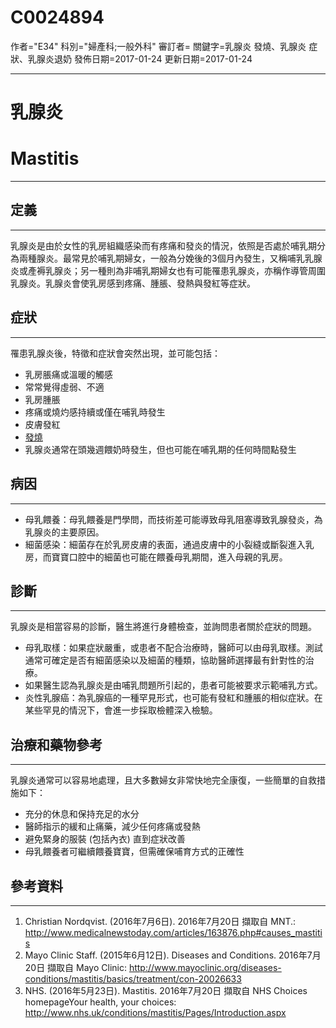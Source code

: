 # C0024894
作者="E34"
科別="婦產科;一般外科"
審訂者=
關鍵字=乳腺炎 發燒、乳腺炎 症狀、乳腺炎退奶
發佈日期=2017-01-24
更新日期=2017-01-24

----------
# 乳腺炎
# Mastitis
----------
## 定義
----------

乳腺炎是由於女性的乳房組織感染而有疼痛和發炎的情況，依照是否處於哺乳期分為兩種腺炎。最常見於哺乳期婦女，一般為分娩後的3個月內發生，又稱哺乳乳腺炎或產褥乳腺炎；另一種則為非哺乳期婦女也有可能罹患乳腺炎，亦稱作導管周圍乳腺炎。乳腺炎會使乳房感到疼痛、腫脹、發熱與發紅等症狀。

## 症狀
----------

罹患乳腺炎後，特徵和症狀會突然出現，並可能包括：

- 乳房脹痛或溫暖的觸感
- 常常覺得虛弱、不適
- 乳房腫脹
- 疼痛或燒灼感持續或僅在哺乳時發生
- 皮膚發紅
- [發燒](C0015967)
- 乳腺炎通常在頭幾週餵奶時發生，但也可能在哺乳期的任何時間點發生
## 病因
----------
- 母乳餵養：母乳餵養是門學問，而技術差可能導致母乳阻塞導致乳腺發炎，為乳腺炎的主要原因。
- 細菌感染：細菌存在於乳房皮膚的表面，通過皮膚中的小裂縫或斷裂進入乳房，而寶寶口腔中的細菌也可能在餵養母乳期間，進入母親的乳房。
## 診斷
----------

乳腺炎是相當容易的診斷，醫生將進行身體檢查，並詢問患者關於症狀的問題。

- 母乳取樣：如果症狀嚴重，或患者不配合治療時，醫師可以由母乳取樣。測試通常可確定是否有細菌感染以及細菌的種類，協助醫師選擇最有針對性的治療。
- 如果醫生認為乳腺炎是由哺乳問題所引起的，患者可能被要求示範哺乳方式。
- 炎性乳腺癌：為乳腺癌的一種罕見形式，也可能有發紅和腫脹的相似症狀。在某些罕見的情況下，會進一步採取檢體深入檢驗。
## 治療和藥物參考
----------

乳腺炎通常可以容易地處理，且大多數婦女非常快地完全康復，一些簡單的自救措施如下：

- 充分的休息和保持充足的水分
- 醫師指示的緩和止痛藥，減少任何疼痛或發熱
- 避免緊身的服裝 (包括內衣) 直到症狀改善
- 母乳餵養者可繼續餵養寶寶，但需確保哺育方式的正確性
## 參考資料
----------
1. Christian Nordqvist. (2016年7月6日). 2016年7月20日 擷取自 MNT.: 
  http://www.medicalnewstoday.com/articles/163876.php#causes_mastitis
2. Mayo Clinic Staff. (2015年6月12日). Diseases and Conditions. 2016年7月20日 擷取自 Mayo Clinic: 
  http://www.mayoclinic.org/diseases-conditions/mastitis/basics/treatment/con-20026633
3. NHS. (2016年5月23日). Mastitis. 2016年7月20日 擷取自 NHS Choices homepageYour health, your choices: 
  http://www.nhs.uk/conditions/mastitis/Pages/Introduction.aspx

